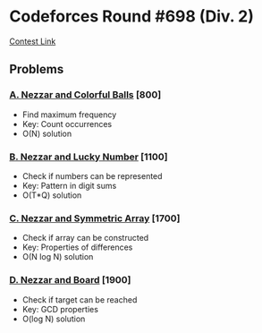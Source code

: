 # Codeforces Round #698 (Div. 2)
[Contest Link](https://codeforces.com/contest/1478)

## Problems

### [A. Nezzar and Colorful Balls](https://codeforces.com/contest/1478/problem/A) [800]
- Find maximum frequency
- Key: Count occurrences
- O(N) solution

### [B. Nezzar and Lucky Number](https://codeforces.com/contest/1478/problem/B) [1100]
- Check if numbers can be represented
- Key: Pattern in digit sums
- O(T*Q) solution

### [C. Nezzar and Symmetric Array](https://codeforces.com/contest/1478/problem/C) [1700]
- Check if array can be constructed
- Key: Properties of differences
- O(N log N) solution

### [D. Nezzar and Board](https://codeforces.com/contest/1478/problem/D) [1900]
- Check if target can be reached
- Key: GCD properties
- O(log N) solution
